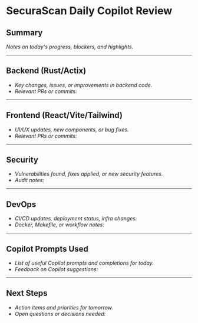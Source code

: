 # SecuraScan Daily Copilot Review

## Summary
_Notes on today's progress, blockers, and highlights._

---

## Backend (Rust/Actix)
- _Key changes, issues, or improvements in backend code._
- _Relevant PRs or commits:_

---

## Frontend (React/Vite/Tailwind)
- _UI/UX updates, new components, or bug fixes._
- _Relevant PRs or commits:_

---

## Security
- _Vulnerabilities found, fixes applied, or new security features._
- _Audit notes:_

---

## DevOps
- _CI/CD updates, deployment status, infra changes._
- _Docker, Makefile, or workflow notes:_

---

## Copilot Prompts Used
- _List of useful Copilot prompts and completions for today._
- _Feedback on Copilot suggestions:_

---

## Next Steps
- _Action items and priorities for tomorrow._
- _Open questions or decisions needed:_

